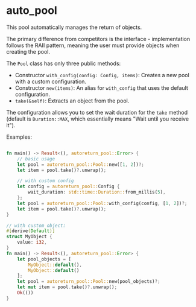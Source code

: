 # auto_pool

This pool automatically manages the return of objects.

The primary difference from competitors is the interface - implementation follows the RAII pattern, meaning the user must provide objects when creating the pool.

The `Pool` class has only three public methods:
- Constructor `with_config(config: Config, items)`: Creates a new pool with a custom configuration.
- Constructor `new(items)`: An alias for `with_config` that uses the default configuration.
- `take(&self)`: Extracts an object from the pool.

The configuration allows you to set the wait duration for the `take` method (default is `Duration::MAX`, which essentially means "Wait until you receive it").


Examples:
```rust

fn main() -> Result<(), autoreturn_pool::Error> {
    // basic usage
    let pool = autoreturn_pool::Pool::new([1, 2])?;
    let item = pool.take()?.unwrap();

    // with custom config
    let config = autoreturn_pool::Config {
        wait_duration: std::time::Duration::from_millis(5),
    };
    let pool = autoreturn_pool::Pool::with_config(config, [1, 2])?;
    let item = pool.take()?.unwrap();
}
```

```rust
// with custom object:
#[derive(Default)]
struct MyObject {
    value: i32,
}
fn main() -> Result<(), autoreturn_pool::Error> {
    let pool_objects = [
        MyObject::default(),
        MyObject::default()
    ];
    let pool = autoreturn_pool::Pool::new(pool_objects)?;
    let mut item = pool.take()?.unwrap();
    Ok(())
}
```
